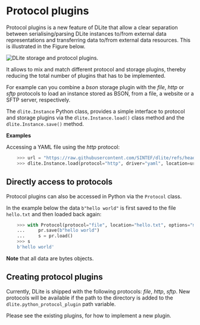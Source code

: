 Protocol plugins
================
Protocol plugins is a new feature of DLite that allow a clear separation between serialising/parsing DLite instances to/from external data representations and transferring data to/from external data resources.
This is illustrated in the Figure below.

![DLite storage and protocol plugins.](../../_static/storage-protocol.svg)

It allows to mix and match different protocol and storage plugins, thereby reducing the total number of plugins that has to be implemented.

For example can you combine a *bson* storage plugin with the *file*, *http* or *sftp* protocols to load an instance stored as BSON, from a file, a website or a SFTP server, respectively.

The `dlite.Instance` Python class, provides a simple interface to protocol and storage plugins via the  `dlite.Instance.load()` class method and the  `dlite.Instance.save()` method.


**Examples**

Accessing a YAML file using the *http* protocol:

```python
    >>> url = "https://raw.githubusercontent.com/SINTEF/dlite/refs/heads/master/storages/python/tests-python/input/test_meta.yaml"
    >>> dlite.Instance.load(protocol="http", driver="yaml", location=url)

```

Directly access to protocols
----------------------------
Protocol plugins can also be accessed in Python via the `Protocol` class.

In the example below the data `b"hello world"`  is first saved to the file `hello.txt` and then loaded back again:
```python
    >>> with Protocol(protocol="file", location="hello.txt", options="mode=rw") as pr:
    ...     pr.save(b"hello world")
    ...     s = pr.load()
    >>> s
    b'hello world'

```

**Note** that all data are bytes objects.


Creating protocol plugins
-------------------------
Currently, DLite is shipped with the following protocols: *file*, *http*, *sftp*.
New protocols will be available if the path to the directory is added to the `dlite.python_protocol_plugin` path variable.

Please see the existing plugins, for how to implement a new plugin.
